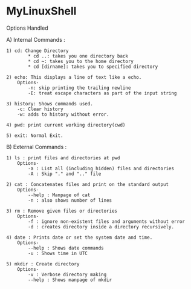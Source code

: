 # MyLinuxShell

Options Handled

A) Internal Commands :

	1) cd: Change Directory
			* cd ..: takes you one directory back
			* cd ~: takes you to the home directory		
			* cd [dirname]: takes you to specified directory 

	2) echo: This displays a line of text like a echo.
		Options-
			-n: skip printing the trailing newline
			-E: treat escape characters as part of the input string

	3) history: Shows commands used.
		-c: Clear history
		-w: adds to history without error.

	4) pwd: print current working directory(cwd)

	5) exit: Normal Exit.

B) External Commands :

	1) ls : print files and directories at pwd
		Options-
			-a : List all (including hidden) files and directories
			-A : Skip "." and ".." file

	2) cat : Concatenates files and print on the standard output
		Options-
			--help : Manpage of cat
			-n : also shows number of lines

	3) rm : Remove given files or directories
		Options-
			-f : ignore non-existent files and arguments without error
			-d : creates directory inside a directory recursively.
	
	4) date : Prints date or set the system date and time.
		Options-
			--help : Shows date commands
			-u : Shows time in UTC
	
	5) mkdir : Create directory
		Options-
			-v : Verbose directory making 
			--help : Shows manpage of mkdir
